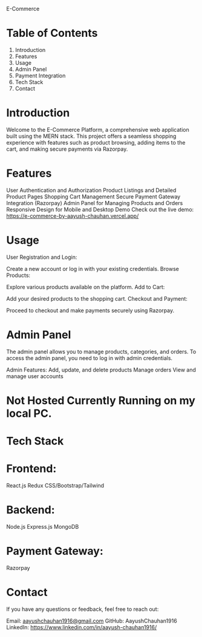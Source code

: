 E-Commerce

# Table of Contents
1) Introduction
2) Features
3) Usage
4) Admin Panel
5) Payment Integration
6) Tech Stack
7) Contact

   
# Introduction
Welcome to the E-Commerce Platform, a comprehensive web application built using the MERN stack. This project offers a seamless shopping experience with features such as product browsing, adding items to the cart, and making secure payments via Razorpay.

# Features
User Authentication and Authorization
Product Listings and Detailed Product Pages
Shopping Cart Management
Secure Payment Gateway Integration (Razorpay)
Admin Panel for Managing Products and Orders
Responsive Design for Mobile and Desktop
Demo
Check out the live demo: https://e-commerce-by-aayush-chauhan.vercel.app/

# Usage
User Registration and Login:

Create a new account or log in with your existing credentials.
Browse Products:

Explore various products available on the platform.
Add to Cart:

Add your desired products to the shopping cart.
Checkout and Payment:

Proceed to checkout and make payments securely using Razorpay.

# Admin Panel
The admin panel allows you to manage products, categories, and orders. To access the admin panel, you need to log in with admin credentials.

Admin Features:
Add, update, and delete products
Manage orders
View and manage user accounts

# Not Hosted Currently Running on my local PC.


# Tech Stack

# Frontend:
React.js
Redux
CSS/Bootstrap/Tailwind

# Backend:
Node.js
Express.js
MongoDB

# Payment Gateway:
Razorpay

# Contact
If you have any questions or feedback, feel free to reach out:

Email: aayushchauhan1916@gmail.com
GitHub: AayushChauhan1916
LinkedIn: https://www.linkedin.com/in/aayush-chauhan1916/


